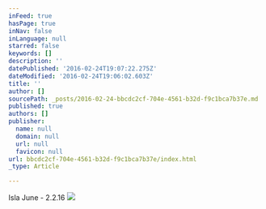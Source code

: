 ```yaml
---
inFeed: true
hasPage: true
inNav: false
inLanguage: null
starred: false
keywords: []
description: ''
datePublished: '2016-02-24T19:07:22.275Z'
dateModified: '2016-02-24T19:06:02.603Z'
title: ''
author: []
sourcePath: _posts/2016-02-24-bbcdc2cf-704e-4561-b32d-f9c1bca7b37e.md
published: true
authors: []
publisher:
  name: null
  domain: null
  url: null
  favicon: null
url: bbcdc2cf-704e-4561-b32d-f9c1bca7b37e/index.html
_type: Article

---
```

Isla June - 2.2.16
![](https://the-grid-user-content.s3-us-west-2.amazonaws.com/4ab2f432-ffbb-4017-bacb-f910f03fc2bc.jpg)